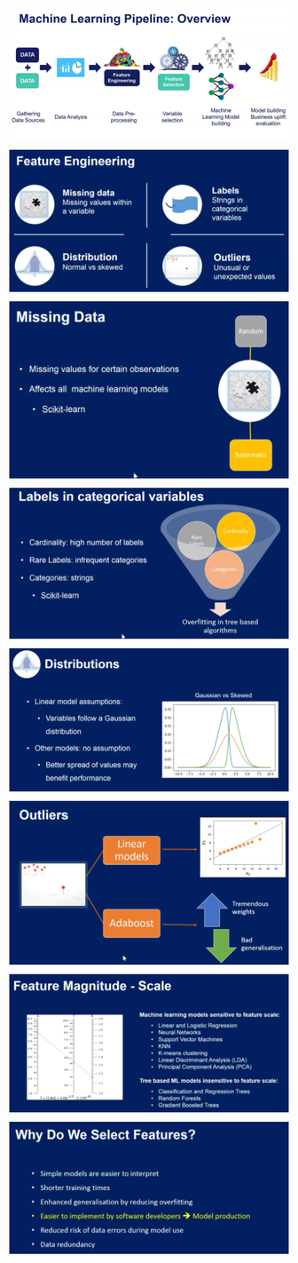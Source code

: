

![](https://github.com/Aman9026/100DaysOfMachineLearning/blob/master/Data/Images/mlpipe/1.png)


![](https://github.com/Aman9026/100DaysOfMachineLearning/blob/master/Data/Images/mlpipe/2.png)


![](https://github.com/Aman9026/100DaysOfMachineLearning/blob/master/Data/Images/mlpipe/3.png)


![](https://github.com/Aman9026/100DaysOfMachineLearning/blob/master/Data/Images/mlpipe/4.png)


![](https://github.com/Aman9026/100DaysOfMachineLearning/blob/master/Data/Images/mlpipe/5.png)


![](https://github.com/Aman9026/100DaysOfMachineLearning/blob/master/Data/Images/mlpipe/6.png)


![](https://github.com/Aman9026/100DaysOfMachineLearning/blob/master/Data/Images/mlpipe/7.png)


![](https://github.com/Aman9026/100DaysOfMachineLearning/blob/master/Data/Images/mlpipe/8.png)

